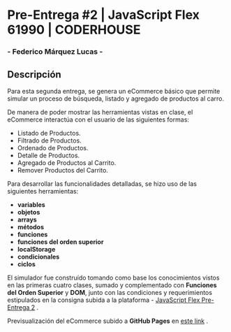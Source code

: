 # Pre-Entrega #2 | JavaScript Flex 61990 | CODERHOUSE

### - Federico Márquez Lucas -

## Descripción
Para esta segunda entrega, se genera un eCommerce básico que permite simular un proceso de búsqueda, listado y agregado de productos al carro.

De manera de poder mostrar las herramientas vistas en clase, el eCommerce interactúa con el usuario de las siguientes formas:
- Listado de Productos.
- Filtrado de Productos.
- Ordenado de Productos.
- Detalle de Productos.
- Agregado de Productos al Carrito.
- Remover Productos del Carrito.

Para desarrollar las funcionalidades detalladas, se hizo uso de las siguientes herramientas:
- **variables**
- **objetos**
- **arrays**
- **métodos**
- **funciones**
- **funciones del orden superior**
- **localStorage**
- **condicionales**
- **ciclos**

El simulador fue construído tomando como base los conocimientos vistos en las primeras cuatro clases, sumado y complementado con **Funciones del Orden Superior** y **DOM**, junto con las condiciones y requerimientos estipulados en la consigna subida a la plataforma - [JavaScript Flex Pre-Entrega 2](https://docs.google.com/presentation/d/1Z0cqec99CVmRW605xbFUZ6jg4JkzbhNn-8t6f7h2XUQ/edit#slide=id.p2) .

Previsualización del eCommerce subido a **GitHub Pages** en [este link](https://federicomarquezlucas.github.io/JavaScript-Flex-61990/) .
